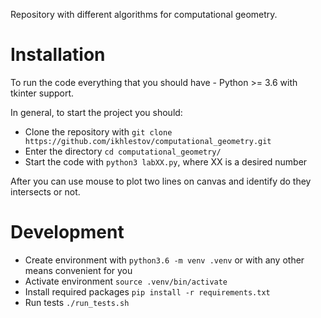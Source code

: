 Repository with different algorithms for computational geometry.

# Installation

To run the code everything that you should have - Python >= 3.6 with tkinter support.

In general, to start the project you should:

- Clone the repository with `git clone https://github.com/ikhlestov/computational_geometry.git`
- Enter the directory `cd computational_geometry/`
- Start the code with `python3 labXX.py`, where XX is a desired number

After you can use mouse to plot two lines on canvas and identify do they intersects or not.

# Development

- Create environment with `python3.6 -m venv .venv` or with any other means convenient for you
- Activate environment `source .venv/bin/activate`
- Install required packages `pip install -r requirements.txt`
- Run tests `./run_tests.sh`
